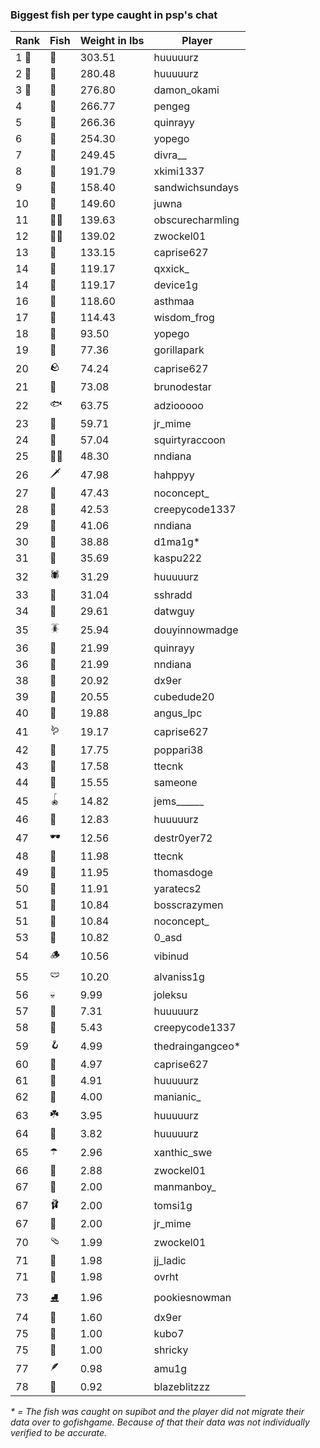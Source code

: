 ### Biggest fish per type caught in psp's chat
| Rank | Fish | Weight in lbs | Player |
|------|--------|-----------|---------|
| 1 🥇  | 🐳 | 303.51 | huuuuurz |
| 2 🥈  | 🦑 | 280.48 | huuuuurz |
| 3 🥉  | 🐉 | 276.80 | damon_okami |
| 4  | 🐍 | 266.77 | pengeg |
| 5  | 🦕 | 266.36 | quinrayy |
| 6  | 🐢 | 254.30 | yopego |
| 7  | 🦈 | 249.45 | divra__ |
| 8  | 🐙 | 191.79 | xkimi1337 |
| 9  | 🐋 | 158.40 | sandwichsundays |
| 10  | 🐊 | 149.60 | juwna |
| 11  | 🧞‍♂ | 139.63 | obscurecharmling |
| 12  | 🧜‍♀️ | 139.02 | zwockel01 |
| 13  | 🦭 | 133.15 | caprise627 |
| 14  | 🐬 | 119.17 | qxxick_ |
| 14  | 🦞 | 119.17 | device1g |
| 16  | 🧟 | 118.60 | asthmaa |
| 17  | 🦪 | 114.43 | wisdom_frog |
| 18  | 🪸 | 93.50 | yopego |
| 19  | 🦇 | 77.36 | gorillapark |
| 20  | 🪨 | 74.24 | caprise627 |
| 21  | 👑 | 73.08 | brunodestar |
| 22  | 🐟 | 63.75 | adziooooo |
| 23  | 📱 | 59.71 | jr_mime |
| 24  | 🦐 | 57.04 | squirtyraccoon |
| 25  | 🐻‍❄ | 48.30 | nndiana |
| 26  | 🗡️ | 47.98 | hahppyy |
| 27  | 🐸 | 47.43 | noconcept_ |
| 28  | 🦫 | 42.53 | creepycode1337 |
| 29  | 🐧 | 41.06 | nndiana |
| 30  | 🦀 | 38.88 | d1ma1g* |
| 31  | 🐡 | 35.69 | kaspu222 |
| 32  | 🕷️ | 31.29 | huuuuurz |
| 33  | 🥒 | 31.04 | sshradd |
| 34  | 🧽 | 29.61 | datwguy |
| 35  | 🪳 | 25.94 | douyinnowmadge |
| 36  | 🐠 | 21.99 | quinrayy |
| 36  | 🦠 | 21.99 | nndiana |
| 38  | 🎰 | 20.92 | dx9er |
| 39  | 🪼 | 20.55 | cubedude20 |
| 40  | 🦦 | 19.88 | angus_lpc |
| 41  | 🪱 | 19.17 | caprise627 |
| 42  | 🧭 | 17.75 | poppari38 |
| 43  | 🍄 | 17.58 | ttecnk |
| 44  | 🦆 | 15.55 | sameone |
| 45  | 🪀 | 14.82 | jems______ |
| 46  | 🧃 | 12.83 | huuuuurz |
| 47  | 🕶️ | 12.56 | destr0yer72 |
| 48  | 👒 | 11.98 | ttecnk |
| 49  | 🐌 | 11.95 | thomasdoge |
| 50  | 🧸 | 11.91 | yaratecs2 |
| 51  | 🦎 | 10.84 | bosscrazymen |
| 51  | 🧊 | 10.84 | noconcept_ |
| 53  | 🎱 | 10.82 | 0_asd |
| 54  | 🪵 | 10.56 | vibinud |
| 55  | 🩲 | 10.20 | alvaniss1g |
| 56  | 💀 | 9.99 | joleksu |
| 57  | 🪹 | 7.31 | huuuuurz |
| 58  | 🧵 | 5.43 | creepycode1337 |
| 59  | 🪝 | 4.99 | thedraingangceo* |
| 60  | 🎏 | 4.97 | caprise627 |
| 61  | 🥫 | 4.91 | huuuuurz |
| 62  | 🐚 | 4.00 | manianic_ |
| 63  | ☘️ | 3.95 | huuuuurz |
| 64  | 🪺 | 3.82 | huuuuurz |
| 65  | ☂️ | 2.96 | xanthic_swe |
| 66  | 🌹 | 2.88 | zwockel01 |
| 67  | 🧦 | 2.00 | manmanboy_ |
| 67  | 🩰 | 2.00 | tomsi1g |
| 67  | 👢 | 2.00 | jr_mime |
| 70  | 🩴 | 1.99 | zwockel01 |
| 71  | 👟 | 1.98 | jj_ladic |
| 71  | 🥪 | 1.98 | ovrht |
| 73  | ⛸️ | 1.96 | pookiesnowman |
| 74  | 🍬 | 1.60 | dx9er |
| 75  | 🧤 | 1.00 | kubo7 |
| 75  | 🌿 | 1.00 | shricky |
| 77  | 🪶 | 0.98 | amu1g |
| 78  | 🧣 | 0.92 | blazeblitzzz |

_* = The fish was caught on supibot and the player did not migrate their data over to gofishgame. Because of that their data was not individually verified to be accurate._
